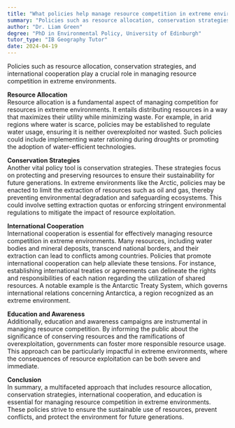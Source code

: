 ```yaml
---
title: "What policies help manage resource competition in extreme environments?"
summary: "Policies such as resource allocation, conservation strategies, and international cooperation can manage resource competition in extreme environments."
author: "Dr. Liam Green"
degree: "PhD in Environmental Policy, University of Edinburgh"
tutor_type: "IB Geography Tutor"
date: 2024-04-19
---
```


Policies such as resource allocation, conservation strategies, and international cooperation play a crucial role in managing resource competition in extreme environments.

**Resource Allocation**  
Resource allocation is a fundamental aspect of managing competition for resources in extreme environments. It entails distributing resources in a way that maximizes their utility while minimizing waste. For example, in arid regions where water is scarce, policies may be established to regulate water usage, ensuring it is neither overexploited nor wasted. Such policies could include implementing water rationing during droughts or promoting the adoption of water-efficient technologies.

**Conservation Strategies**  
Another vital policy tool is conservation strategies. These strategies focus on protecting and preserving resources to ensure their sustainability for future generations. In extreme environments like the Arctic, policies may be enacted to limit the extraction of resources such as oil and gas, thereby preventing environmental degradation and safeguarding ecosystems. This could involve setting extraction quotas or enforcing stringent environmental regulations to mitigate the impact of resource exploitation.

**International Cooperation**  
International cooperation is essential for effectively managing resource competition in extreme environments. Many resources, including water bodies and mineral deposits, transcend national borders, and their extraction can lead to conflicts among countries. Policies that promote international cooperation can help alleviate these tensions. For instance, establishing international treaties or agreements can delineate the rights and responsibilities of each nation regarding the utilization of shared resources. A notable example is the Antarctic Treaty System, which governs international relations concerning Antarctica, a region recognized as an extreme environment.

**Education and Awareness**  
Additionally, education and awareness campaigns are instrumental in managing resource competition. By informing the public about the significance of conserving resources and the ramifications of overexploitation, governments can foster more responsible resource usage. This approach can be particularly impactful in extreme environments, where the consequences of resource exploitation can be both severe and immediate.

**Conclusion**  
In summary, a multifaceted approach that includes resource allocation, conservation strategies, international cooperation, and education is essential for managing resource competition in extreme environments. These policies strive to ensure the sustainable use of resources, prevent conflicts, and protect the environment for future generations.
    